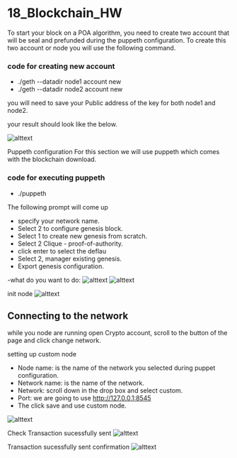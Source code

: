# 18_Blockchain_HW
To start your block on a POA algorithm, you need to create two account that will be seal and prefunded during the puppeth configuration. To create this two account or node you will use the following command. 

### code for creating new account 
* ./geth --datadir node1 account new
* ./geth --datadir node2 account new

you will need to save your Public address of the key for both node1 and node2.

your result should look like the below.

  ![alttext](image/Puppet_configuration_2.png)





Puppeth configuration
For this section we will use puppeth which comes with the blockchain download.

### code for executing puppeth
* ./puppeth

The following prompt will come up
- specify your network name.
- Select 2 to configure genesis block.
- Select 1 to create new genesis from scratch.
- Select 2 Clique - proof-of-authority.
- click enter to select the deflau
- Select 2, manager existing genesis.
- Export genesis configuration.


-what do you want to do:
  ![alttext](image/Puppet_configuration_1.png)
  ![alttext](image/Puppet_configuration_2.png)


init node
  ![alttext](image/Initnode.png)
## Connecting to the network
while you node are running open Crypto account,
scroll to the button of the page and click change network.

setting up custom node
 - Node name: is the name of the network you selected during puppet configuration.
 - Network name: is the name of the network.
 - Network: scroll down in the drop box and select custom.
 - Port: we are going to use http://127.0.0.1:8545
 - The click save and use custom node.


  ![alttext](image/custom_node.png)

Check Transaction sucessfully sent 
  ![alttext](image/check_transaction_status.png)

Transaction sucessfully sent confirmation
  ![alttext](image/transaction_confirmation.png)